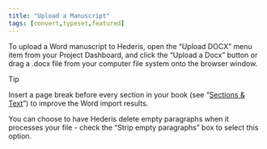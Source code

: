 ```yaml
---
title: "Upload a Manuscript"
tags: [convert,typeset,featured]
---
```

 
<html><body><section data-type="chapter" class="hsecchapter" data-hederis-type="hsecchapter" id="upload-a-manuscript" data-pi-attrs="id: upload-a-manuscript; data-tags: convert,typeset,featured;" role="doc-chapter" data-tags="convert,typeset,featured" data-author-name=" " data-book-title=" " title="Upload a Manuscript"><p class="hblkp" data-hederis-type="hblkp" id="plgdPTEEj">To upload a Word manuscript to Hederis, open the &#8220;Upload DOCX&#8221; menu item from your Project Dashboard, and click the &#8220;Upload a Docx&#8221; button or drag a .docx file from your computer file system onto the browser window.</p><aside class="hwprbox box" data-hederis-type="hwprbox" id="poKSQwDlJ" data-type="sidebar"><p class="hblktype" data-hederis-type="hblktype" id="peigTca6y">Tip</p><p class="hblkp" data-hederis-type="hblkp" id="pAXfxIVhp">Insert a page break before every section in your book (see &#8220;<a href="{% link _docs/typeset-text-design.md %}" data-hederis-type="hspana" id="pkD1IUohE"><span class="Hyperlink" data-hederis-type="hspnspan" id="p5PUOk95e">Sections &amp; Text</span></a>&#8221;) to improve the Word import results.</p></aside><p class="hblkp" data-hederis-type="hblkp" id="pZne3wzX3">You can choose to have Hederis delete empty paragraphs when it processes your file - check the &#8220;Strip empty paragraphs&#8221; box to select this option.</p></section></body></html>
